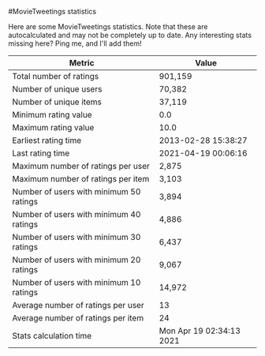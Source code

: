 #MovieTweetings statistics

Here are some MovieTweetings statistics. Note that these are autocalculated and may not be completely up to date. Any interesting stats missing here? Ping me, and I'll add them!

Metric | Value
--- | ---
Total number of ratings                 | 901,159
Number of unique users                  | 70,382
Number of unique items                  | 37,119
Minimum rating value                    | 0.0
Maximum rating value                    | 10.0
Earliest rating time                    | 2013-02-28 15:38:27
Last rating time                        | 2021-04-19 00:06:16
Maximum number of ratings per user      | 2,875
Maximum number of ratings per item      | 3,103
Number of users with minimum 50 ratings | 3,894
Number of users with minimum 40 ratings | 4,886
Number of users with minimum 30 ratings | 6,437
Number of users with minimum 20 ratings | 9,067
Number of users with minimum 10 ratings | 14,972
Average number of ratings per user      | 13
Average number of ratings per item      | 24
Stats calculation time                  | Mon Apr 19 02:34:13 2021

